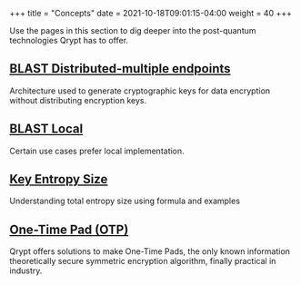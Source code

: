 +++
title = "Concepts"
date = 2021-10-18T09:01:15-04:00
weight = 40
+++

Use the pages in this section to dig deeper into the post-quantum technologies Qrypt has to offer.

## [BLAST Distributed-multiple endpoints](blast-distributed-multiple-endpoints/)

Architecture used to generate cryptographic keys for data encryption without distributing encryption keys.

## [BLAST Local](blast-local/)

Certain use cases prefer local implementation.

## [Key Entropy Size](entropy-projection/)

Understanding total entropy size using formula and examples

## [One-Time Pad (OTP)](otp/)

Qrypt offers solutions to make One-Time Pads, the only known information theoretically secure symmetric encryption algorithm, finally practical in industry.
